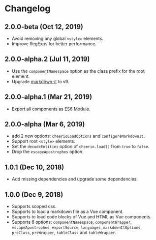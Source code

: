 # Changelog

## 2.0.0-beta (Oct 12, 2019)

- Avoid removing any global `<style>` elements.
- Improve RegExps for better performance.

## 2.0.0-alpha.2 (Jul 11, 2019)

- Use the `componentNamespace` option as the class prefix for the root element.
- Upgrade [markdown-it](https://github.com/markdown-it/markdown-it) to v9.

## 2.0.0-alpha.1 (Mar 21, 2019)

- Export all components as ES6 Module.

## 2.0.0-alpha (Mar 6, 2019)

- add 2 new options: `cheerioLoadOptions` and `configureMarkdownIt`.
- Support root `<style>` elements.
- Set the `decodeEntities` option of `cheerio.load()` from `true` to `false`.
- Drop the `escapeApostrophes` option.

## 1.0.1 (Dec 10, 2018)

- Add missing dependencies and upgrade some dependencies.

## 1.0.0 (Dec 9, 2018)

- Supports scoped css.
- Supports to load a markdown file as a Vue component.
- Supports to load code blocks of Vue and HTML as Vue components.
- Supports 8 options: `componentNamespace`, `componentWrapper`, `escapeApostrophes`, `exportSource`, `languages`, `markdownItOptions`, `preClass`, `preWrapper`, `tableClass` and `tableWrapper`.
